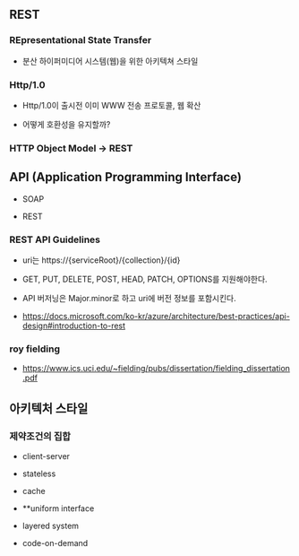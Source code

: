 ## REST

### REpresentational State Transfer

- 분산 하이퍼미디어 시스템(웹)을 위한 아키텍쳐 스타일

### Http/1.0

- Http/1.0이 출시전 이미 WWW 전송 프로토콜, 웹 확산

- 어떻게 호환성을 유지할까?

### HTTP Object Model -> REST


## API (Application Programming Interface)

- SOAP

- REST


### REST API Guidelines

- uri는 https://{serviceRoot}/{collection}/{id}

- GET, PUT, DELETE, POST, HEAD, PATCH, OPTIONS를 지원해야한다.

- API 버저닝은 Major.minor로 하고 uri에 버전 정보를 포함시킨다.

- https://docs.microsoft.com/ko-kr/azure/architecture/best-practices/api-design#introduction-to-rest


### roy fielding

- https://www.ics.uci.edu/~fielding/pubs/dissertation/fielding_dissertation.pdf

## 아키텍처 스타일

### 제약조건의 집합

- client-server

- stateless

- cache

- **uniform interface

- layered system

- code-on-demand



